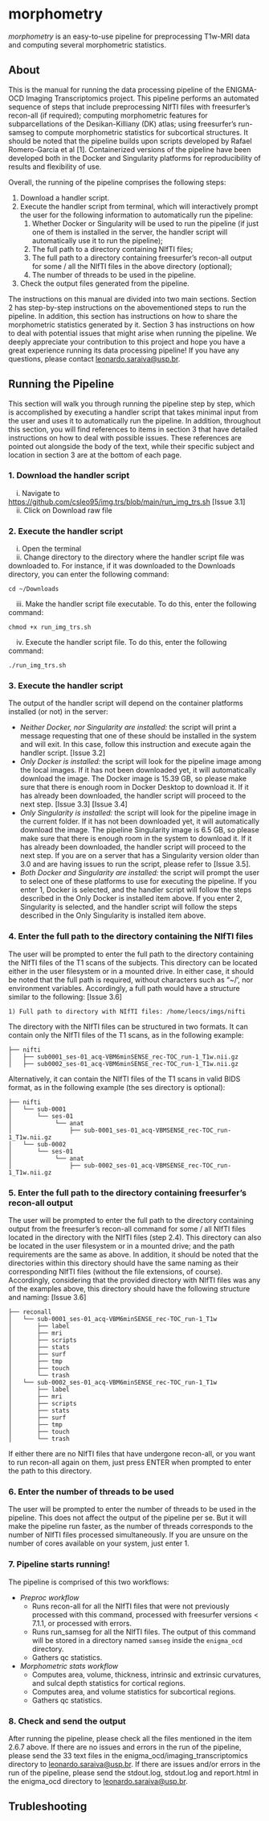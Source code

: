 # morphometry
_morphometry_ is an easy-to-use pipeline for preprocessing T1w-MRI data and computing several morphometric statistics.

## About

This is the manual for running the data processing pipeline of the ENIGMA-OCD Imaging Transcriptomics project. This pipeline performs an automated sequence of steps that include preprocessing NIfTI files with freesurfer’s recon-all (if required); computing morphometric features for subparcellations of the Desikan-Killiany (DK) atlas; using freesurfer’s run-samseg to compute morphometric statistics for subcortical structures. It should be noted that the pipeline builds upon scripts developed by Rafael Romero-Garcia et al [1]. Containerized versions of the pipeline have been developed both in the Docker and Singularity platforms for reproducibility of results and flexibility of use. 			

Overall, the running of the pipeline comprises the following steps:

1. Download a handler script.
2. Execute the handler script from terminal, which will interactively prompt the user for the following information to automatically run the pipeline:
   1. Whether Docker or Singularity will be used to run the pipeline (if just one of them is installed in the server, the handler script will automatically use it to run the pipeline);
   2. The full path to a directory containing NIfTI files;
   3. The full path to a directory containing freesurfer’s recon-all output for some / all the NIfTI files in the above directory (optional);
   4. The number of threads to be used in the pipeline.
3. Check the output files generated from the pipeline.

The instructions on this manual are divided into two main sections. Section 2 has step-by-step instructions on the abovementioned steps to run the pipeline. In addition, this section has instructions on how to share the morphometric statistics generated by it. Section 3 has instructions on how to deal with potential issues that might arise when running the pipeline. We deeply appreciate your contribution to this project and hope you have a great experience running its data processing pipeline! If you have any questions, please contact leonardo.saraiva@usp.br. 

## Running the Pipeline

This section will walk you through running the pipeline step by step, which is accomplished by executing a handler script that takes minimal input from the user and uses it to automatically run the pipeline. In addition, throughout this section, you will find references to items in section 3 that have detailed instructions on how to deal with possible issues. These references are pointed out alongside the body of the text, while their specific subject and location in section 3 are at the bottom of each page.

### 1. Download the handler script ###

&nbsp;&nbsp;&nbsp;&nbsp;i. Navigate to https://github.com/csleo95/img.trs/blob/main/run_img_trs.sh [Issue 3.1] <br>
&nbsp;&nbsp;&nbsp;&nbsp;ii. Click on Download raw file <br>

### 2. Execute the handler script ###

&nbsp;&nbsp;&nbsp;&nbsp;i. Open the terminal <br>
&nbsp;&nbsp;&nbsp;&nbsp;ii. Change directory to the directory where the handler script file was downloaded to. For instance, if it was downloaded to the Downloads directory, you can enter the following command: <br>
```(bash)
cd ~/Downloads
````
&nbsp;&nbsp;&nbsp;&nbsp;iii. Make the handler script file executable. To do this, enter the following command: <br>
```(bash)
chmod +x run_img_trs.sh
````
&nbsp;&nbsp;&nbsp;&nbsp;iv. Execute the handler script file. To do this, enter the following command: <br>
```(bash)
./run_img_trs.sh
````

### 3. Execute the handler script  <br>
The output of the handler script will depend on the container platforms installed (or not) in the server:
- _Neither Docker, nor Singularity are installed:_ the script will print a message requesting that one of these should be installed in the system and will exit. In this case, follow this instruction and execute again the handler script. [Issue 3.2]
- _Only Docker is installed:_ the script will look for the pipeline image among the local images. If it has not been downloaded yet, it will automatically download the image. The Docker image is 15.39 GB, so please make sure that there is enough room in Docker Desktop to download it. If it has already been downloaded, the handler script will proceed to the next step. [Issue 3.3] [Issue 3.4]
- _Only Singularity is installed:_ the script will look for the pipeline image in the current folder. If it has not been downloaded yet, it will automatically download the image. The pipeline Singularity image is 6.5 GB, so please make sure that there is enough room in the system to download it. If it has already been downloaded, the handler script will proceed to the next step. If you are on a server that has a Singularity version older than 3.0 and are having issues to run the script, please refer to [Issue 3.5].
- _Both Docker and Singularity are installed:_ the script will prompt the user to select one of these platforms to use for executing the pipeline. If you enter 1, Docker is selected, and the handler script will follow the steps described in the Only Docker is installed item above. If you enter 2, Singularity is selected, and the handler script will follow the steps described in the Only Singularity is installed item above. 

### 4. Enter the full path to the directory containing the NIfTI files  <br>
The user will be prompted to enter the full path to the directory containing the NIfTI files of the T1 scans of the subjects. This directory can be located either in the user filesystem or in a mounted drive. In either case, it should be noted that the full path is required, without characters such as “~/’, nor environment variables. Accordingly, a full path would have a structure similar to the following: [Issue 3.6]
```(bash)
1) Full path to directory with NIfTI files: /home/leocs/imgs/nifti
```
The directory with the NIfTI files can be structured in two formats. It can contain only the NIfTI files of the T1 scans, as in the following example:
```(bash)
├── nifti
│   ├── sub0001_ses-01_acq-VBM6minSENSE_rec-TOC_run-1_T1w.nii.gz
│   ├── sub0002_ses-01_acq-VBM6minSENSE_rec-TOC_run-1_T1w.nii.gz
```
Alternatively, it can contain the NIfTI files of the T1 scans in valid BIDS format, as in the following example (the ses directory is optional):
```(bash)
├── nifti
│   └── sub-0001
│       └── ses-01
│       	 └── anat
│       	     ├── sub-0001_ses-01_acq-VBMSENSE_rec-TOC_run-1_T1w.nii.gz
│   └── sub-0002
│       └── ses-01
│       	 └── anat
│       	     ├── sub-0002_ses-01_acq-VBMSENSE_rec-TOC_run-1_T1w.nii.gz

```

### 5. Enter the full path to the directory containing freesurfer’s recon-all output  <br>
The user will be prompted to enter the full path to the directory containing output from the freesurfer’s recon-all command for some / all NIfTI files located in the directory with the NIfTI files (step 2.4). This directory can also be located in the user filesystem or in a mounted drive; and the path requirements are the same as above. In addition, it should be noted that the directories within this directory should have the same naming as their corresponding NIfTI files (without the file extensions, of course). Accordingly, considering that the provided directory with NIfTI files was any of the examples above, this directory should have the following structure and naming: [Issue 3.6]
```(bash)
├── reconall
│   └── sub-0001_ses-01_acq-VBM6minSENSE_rec-TOC_run-1_T1w
│       ├── label
│       ├── mri
│       ├── scripts
│       ├── stats
│       ├── surf
│       ├── tmp
│       ├── touch
│       └── trash
│   └── sub-0002_ses-01_acq-VBM6minSENSE_rec-TOC_run-1_T1w
│       ├── label
│       ├── mri
│       ├── scripts
│       ├── stats
│       ├── surf
│       ├── tmp
│       ├── touch
│       └── trash
```
If either there are no NIfTI files that have undergone recon-all, or you want to run recon-all again on them, just press ENTER when prompted to enter the path to this directory. 

### 6. Enter the number of threads to be used  <br>
The user will be prompted to enter the number of threads to be used in the pipeline. This does not affect the output of the pipeline per se. But it will make the pipeline run faster, as the number of threads corresponds to the number of NIfTI files processed simultaneously. If you are unsure on the number of cores available on your system, just enter 1. 

### 7. Pipeline starts running!  <br>
The pipeline is comprised of this two workflows:
- _Preproc workflow_
  - Runs recon-all for all the NIfTI files that were not previously processed with this command, processed with freesurfer versions < 7.1.1, or processed with errors. 
  - Runs run_samseg for all the NIfTI files. The output of this command will be stored in a directory named `samseg` inside the `enigma_ocd` directory.
  - Gathers qc statistics.
- _Morphometric stats workflow_
  - Computes area, volume, thickness, intrinsic and extrinsic curvatures, and sulcal depth statistics for cortical regions. 
  - Computes area, and volume statistics for subcortical regions. 
  - Gathers qc statistics.
  
### 8. Check and send the output  <br>
After running the pipeline, please check all the files mentioned in the item 2.6.7 above. If there are no issues and errors in the run of the pipeline, please send the 33 text files in the enigma_ocd/imaging_transcriptomics directory to leonardo.saraiva@usp.br. If there are issues and/or errors in the run of the pipeline, please send the stdout.log, stdout.log and report.html in the enigma_ocd directory to leonardo.saraiva@usp.br.


## Trubleshooting
